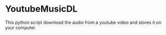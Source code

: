 # YoutubeMusicDL
This python script download the audio from a youtube video and stores it on your computer. 
